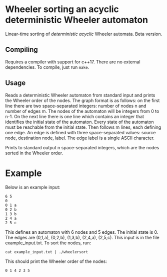 # Wheeler sorting an acyclic deterministic Wheeler automaton

Linear-time sorting of *deterministic acyclic* Wheeler automata. Beta version.

## Compiling

Requires a compiler with support for c++17. There are no external dependencies. To compile, just run `make`.

## Usage

Reads a deterministic Wheeler automaton from standard input and prints the Wheeler order of the nodes. The graph format is as follows: on the first line there are two space-separated integers: number of nodes n and number of edges m. The nodes of the automaton will be integers from 0 to n-1. On the next line there is one line which contains an integer that identifies the initial state of the automaton. Every state of the automaton must be reachable from the initial state. Then follows m lines, each defining one edge. An edge is defined with three space-separated values: source node, destination node, label. The edge label is a single ASCII character.

Prints to standard output n space-separated integers, which are the nodes sorted in the Wheeler order.

# Example

Below is an example input:

```
6 5
0
0 1 a
0 2 b
1 3 b
2 4 a
2 5 c
```

This defines an automaton with 6 nodes and 5 edges. The initial state is 0. The edges are (0,1,a), (0,2,b), (1,3,b), (2,4,a), (2,5,c). This input is in the file example_input.txt. To sort the nodes, run:

```
cat example_input.txt | ./wheelersort
```

This should print the Wheeler order of the nodes:

```
0 1 4 2 3 5
```